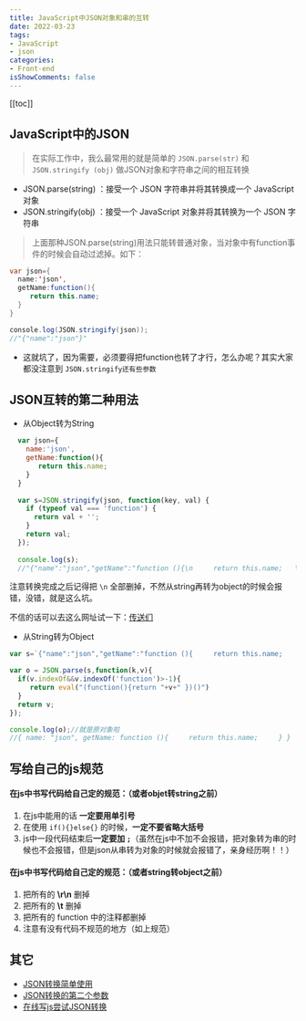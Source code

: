 ```yaml
---
title: JavaScript中JSON对象和串的互转
date: 2022-03-23
tags:
- JavaScript
- json
categories:
- Front-end
isShowComments: false
---
```


<Boxx/>

[[toc]]

## JavaScript中的JSON

> 在实际工作中，我么最常用的就是简单的 `JSON.parse(str)`  和 ` JSON.stringify (obj)`  做JSON对象和字符串之间的相互转换

- JSON.parse(string) ：接受一个 JSON 字符串并将其转换成一个 JavaScript 对象
- JSON.stringify(obj) ：接受一个 JavaScript 对象并将其转换为一个 JSON 字符串

> 上面那种JSON.parse(string)用法只能转普通对象，当对象中有function事件的时候会自动过滤掉。如下：

```java
var json={
  name:'json',
  getName:function(){
     return this.name;   
  }
}

console.log(JSON.stringify(json));
//"{"name":"json"}"
```

- 这就坑了，因为需要，必须要得把function也转了才行，怎么办呢？其实大家都没注意到 `JSON.stringify还有些参数`

## JSON互转的第二种用法

- 从Object转为String

```javascript
  var json={
    name:'json',
    getName:function(){
       return this.name;   
    }
  }
  
  var s=JSON.stringify(json, function(key, val) {
    if (typeof val === 'function') {
      return val + '';
    }
    return val;
  });
  
  console.log(s);
  //"{"name":"json","getName":"function (){\n     return this.name;   \n  }"}"
```

注意转换完成之后记得把 `\n` 全部删掉，不然从string再转为object的时候会报错，没错，就是这么坑。

不信的话可以去这么网址试一下：[传送们](https://developer.mozilla.org/zh-CN/docs/Web/JavaScript/Reference/Global_Objects/JSON/parse)

- 从String转为Object

```javascript
var s=`{"name":"json","getName":"function (){     return this.name;     }"}`;

var o = JSON.parse(s,function(k,v){
  if(v.indexOf&&v.indexOf('function')>-1){
     return eval("(function(){return "+v+" })()")
  }
  return v;
});

console.log(o);//就是原对象啦
//{ name: "json", getName: function (){     return this.name;     } }
```

## 写给自己的js规范

#### 在js中书写代码给自己定的规范：（或者objet转string之前）

1. 在js中能用的话 **一定要用单引号**
2. 在使用 `if(){}else{}` 的时候，**一定不要省略大括号**
3. js中一段代码结束后**一定要加 `;`**（虽然在js中不加不会报错，把对象转为串的时候也不会报错，但是json从串转为对象的时候就会报错了，亲身经历啊！！）

#### 在js中书写代码给自己定的规范：（或者string转object之前）

1. 把所有的 **\r\n** 删掉
2. 把所有的 **\t** 删掉
3. 把所有的 function 中的注释都删掉
4. 注意有没有代码不规范的地方（如上规范）

## 其它

- [JSON转换简单使用](https://www.html.cn/archives/3919)
- [JSON转换的第二个参数](https://www.cnblogs.com/sparkbj/p/8203343.html)
- [在线写js尝试JSON转换](https://developer.mozilla.org/zh-CN/docs/Web/JavaScript/Reference/Global_Objects/JSON/parse)
